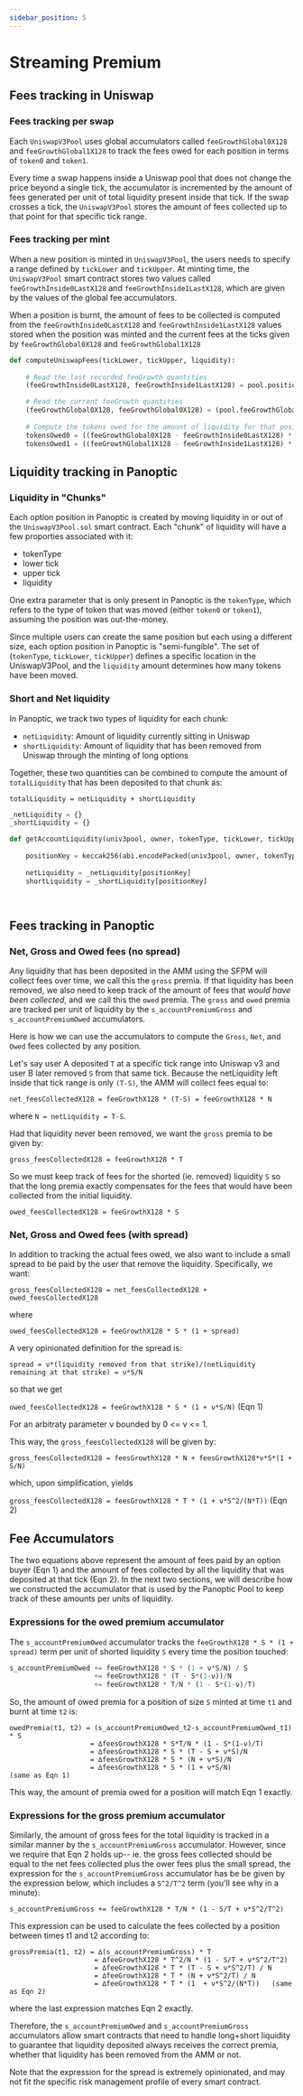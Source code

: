 ```yaml
---
sidebar_position: 5
---
```


# Streaming Premium

## Fees tracking in Uniswap

### Fees tracking per swap

Each `UniswapV3Pool` uses global accumulators called `feeGrowthGlobal0X128` and `feeGrowthGlobal1X128` to track the fees owed for each position in terms of `token0` and `token1`. 

Every time a swap happens inside a Uniswap pool that does not change the price beyond a single tick, the accumulator is incremented by the amount of fees generated per unit of total liquidity present inside that tick. 
If the swap crosses a tick, the `UniswapV3Pool` stores the amount of fees collected up to that point for that specific tick range.

### Fees tracking per mint

When a new position is minted in `UniswapV3Pool`, the users needs to specify a range defined by `tickLower` and `tickUpper`. 
At minting time, the `UniswapV3Pool` smart contract stores two values called `feeGrowthInside0LastX128` and `feeGrowthInside1LastX128`, which are given by the values of the global fee accumulators. 

When a position is burnt, the amount of fees to be collected is computed from the `feeGrowthInside0LastX128` and `feeGrowthInside1LastX128` values stored when the position was minted and the current fees at the ticks given by `feeGrowthGlobal0X128` and `feeGrowthGlobal1X128`


```python
def computeUniswapFees(tickLower, tickUpper, liquidity):
    
    # Read the last recorded feeGrowth quantities
    (feeGrowthInside0LastX128, feeGrowthInside1LastX128) = pool.positions(keccak256(abi.encodePacked(msg.sender, tickLower, tickUpper)))

    # Read the current feeGrowth quantities
    (feeGrowthGlobal0X128, feeGrowthGlobal0X128) = (pool.feeGrowthGlobal0X128, )
    
    # Compute the tokens owed for the amount of liquidity for that position
    tokensOwed0 = ((feeGrowthGlobal0X128 - feeGrowthInside0LastX128) * liquidity) / FixedPoint128.Q128
    tokensOwed1 = ((feeGrowthGlobal1X128 - feeGrowthInside1LastX128) * liquidity) / FixedPoint128.Q128    

```

## Liquidity tracking in Panoptic

### Liquidity in "Chunks"
Each option position in Panoptic is created by moving liquidity in or out of the `UniswapV3Pool.sol` smart contract. Each "chunk" of liquidity will have a few proporties associated with it: 

- tokenType
- lower tick
- upper tick
- liquidity


One extra parameter that is only present in Panoptic is the `tokenType`, which refers to the type of token that was moved (either `token0` or `token1`), assuming the position was out-the-money.

Since multiple users can create the same position but each using a different size, each option position in Panoptic is "semi-fungible".
The set of (`tokenType`, `tickLower`, `tickUpper`) defines a specific location in the UniswapV3Pool, and the `liquidity` amount determines how many tokens have been moved.

### Short and Net liquidity

In Panoptic, we track two types of liquidity for each chunk: 

- `netLiquidity`: Amount of liquidity currently sitting in Uniswap 
- `shortLiquidity`: Amount of liquidity that has been removed from Uniswap through the minting of long options

Together, these two quantities can be combined to compute the amount of `totalLiquidity` that has been deposited to that chunk as:

`totalLiquidity = netLiquidity + shortLiquidity`


```python
_netLiquidity = {}
_shortLiquidity = {}

def getAccountLiquidity(univ3pool, owner, tokenType, tickLower, tickUpper):
    
    positionKey = keccak256(abi.encodePacked(univ3pool, owner, tokenType, tickLower, tickUpper))
    
    netLiquidity = _netLiquidity[positionKey]
    shortLiquidity = _shortLiquidity[positionKey]

    
```

## Fees tracking in Panoptic


### Net, Gross and Owed fees (no spread)


Any liquidity that has been deposited in the AMM using the SFPM will collect fees over time, we call this the `gross` premia. If that liquidity has been removed, we also need to keep track of the amount of fees that *would have been collected*, and we call this the `owed` premia. The `gross` and `owed` premia are tracked per unit of liquidity by the `s_accountPremiumGross` and `s_accountPremiumOwed` accumulators. 

Here is how we can use the accumulators to compute the `Gross`, `Net`, and `Owed` fees collected by any position.

Let's say user A deposited `T` at a specific tick range into Uniswap v3 and user B later removed `S` from that same tick. Because the netLiquidity left inside that tick range is only `(T-S)`, the AMM will collect fees equal to:

`net_feesCollectedX128 = feeGrowthX128 * (T-S) = feeGrowthX128 * N`

where `N = netLiquidity = T-S`. 

Had that liquidity never been removed, we want the `gross` premia to be given by:

`gross_feesCollectedX128 = feeGrowthX128 * T`
      
So we must keep track of fees for the shorted (ie. removed) liquidity `S` so that the long premia exactly compensates for the fees that would have been collected from the initial liquidity. 

`owed_feesCollectedX128 = feeGrowthX128 * S`

### Net, Gross and Owed fees (with spread)

In addition to tracking the actual fees owed, we also want to include a small spread to be paid by the user that remove the liquidity. Specifically, we want:

`gross_feesCollectedX128 = net_feesCollectedX128 + owed_feesCollectedX128`

where 

`owed_feesCollectedX128 = feeGrowthX128 * S * (1 + spread)`


A very opinionated definition for the spread is: 


`spread = ν*(liquidity removed from that strike)/(netLiquidity remaining at that strike) = ν*S/N `

so that we get

`owed_feesCollectedX128 = feeGrowthX128 * S * (1 + ν*S/N)` (Eqn 1)

     
For an arbitraty parameter ν bounded by 0 <= ν <= 1. 

This way, the `gross_feesCollectedX128` will be given by: 

`gross_feesCollectedX128 = feesGrowthX128 * N + feesGrowthX128*ν*S*(1 + S/N)`

which, upon simplification, yields

`gross_feesCollectedX128 = feesGrowthX128 * T * (1 + ν*S^2/(N*T))`  (Eqn 2)


## Fee Accumulators

The two equations above represent the amount of fees paid by an option buyer (Eqn 1) and the amount of fees collected by all the liquidity that was deposited at that tick (Eqn 2).
In the next two sections, we will describe how we constructed the accumulator that is used by the Panoptic Pool to keep track of these amounts per units of liquidity.


### Expressions for the owed premium accumulator

The `s_accountPremiumOwed` accumulator tracks the `feeGrowthX128 * S * (1 + spread)` term per unit of shorted liquidity `S` every time the position touched:


```js
s_accountPremiumOwed += feeGrowthX128 * S * (1 + ν*S/N) / S
                     += feeGrowthX128 * (T - S*(1-ν))/N
                     += feeGrowthX128 * T/N * (1 - S*(1-ν)/T)
```

So, the amount of owed premia for a position of size `S` minted at time `t1` and burnt at 
time `t2` is:

```
owedPremia(t1, t2) = (s_accountPremiumOwed_t2-s_accountPremiumOwed_t1) * S
                    = ∆feesGrowthX128 * S*T/N * (1 - S*(1-ν)/T)
                    = ∆feesGrowthX128 * S * (T - S + ν*S)/N
                    = ∆feesGrowthX128 * S * (N + ν*S)/N
                    = ∆feesGrowthX128 * S * (1 + ν*S/N)             (same as Eqn 1)
```
                        
                        
This way, the amount of premia owed for a position will match Eqn 1 exactly.

### Expressions for the gross premium accumulator

Similarly, the amount of gross fees for the total liquidity is tracked in a similar manner by the `s_accountPremiumGross` accumulator. However, since we require that Eqn 2 holds up-- ie. the gross fees collected should be equal to the net fees collected plus the ower fees  plus the small spread, the expression for the `s_accountPremiumGross` accumulator has be be given by the expression below, which includes a `S^2/T^2` term (you'll see why in a minute):

`s_accountPremiumGross += feeGrowthX128 * T/N * (1 - S/T + ν*S^2/T^2)`

This expression can be used to calculate the fees collected by a position between times
t1 and t2 according to:

```
grossPremia(t1, t2) = ∆(s_accountPremiumGross) * T
                     = ∆feeGrowthX128 * T^2/N * (1 - S/T + ν*S^2/T^2)
                     = ∆feeGrowthX128 * T * (T - S + ν*S^2/T) / N
                     = ∆feeGrowthX128 * T * (N + ν*S^2/T) / N
                     = ∆feeGrowthX128 * T * (1  + ν*S^2/(N*T))   (same as Eqn 2)
```
where the last expression matches Eqn 2 exactly.   


Therefore, the `s_accountPremiumOwed` and `s_accountPremiumGross` accumulators allow smart contracts that need to handle long+short liquidity to guarantee that liquidity deposited always receives the correct
premia, whether that liquidity has been removed from the AMM or not.

Note that the expression for the spread is extremely opinionated, and may not fit the specific risk management profile of every smart contract. 


